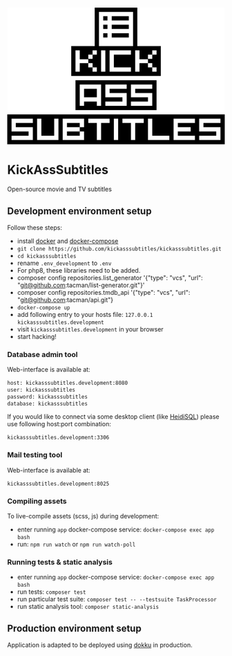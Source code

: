 <p align="center">
    <img
        width="510"
        src="public/img/logo_kas_510x320.png"
        alt="KickAssSubtitles logo"
    >
</p>

KickAssSubtitles
================

Open-source movie and TV subtitles

Development environment setup
-----------------------------

Follow these steps:


- install [docker](https://www.docker.com/) and
[docker-compose](https://docs.docker.com/compose/)
- `git clone https://github.com/kickasssubtitles/kickasssubtitles.git`
- `cd kickasssubtitles`
- rename `.env_development` to `.env`
- For php8, these libraries need to be added.
- composer config repositories.list_generator '{"type": "vcs", "url": "git@github.com:tacman/list-generator.git"}'
- composer config repositories.tmdb_api '{"type": "vcs", "url": "git@github.com:tacman/api.git"}
- `docker-compose up`
- add following entry to your hosts file: `127.0.0.1 kickasssubtitles.development`
- visit `kickasssubtitles.development` in your browser
- start hacking!

### Database admin tool

Web-interface is available at:

```
host: kickasssubtitles.development:8080
user: kickasssubtitles
password: kickasssubtitles
database: kickasssubtitles
```

If you would like to connect via some desktop client (like
[HeidiSQL](https://www.heidisql.com/)) please use following host:port
combination:

```
kickasssubtitles.development:3306
```

### Mail testing tool

Web-interface is available at:

```
kickasssubtitles.development:8025
```

### Compiling assets

To live-compile assets (scss, js) during development:

- enter running `app` docker-compose service: `docker-compose exec app bash`
- run: `npm run watch` or `npm run watch-poll`

### Running tests & static analysis

- enter running `app` docker-compose service: `docker-compose exec app bash`
- run tests: `composer test`
- run particular test suite: `composer test -- --testsuite TaskProcessor`
- run static analysis tool: `composer static-analysis`

Production environment setup
----------------------------

Application is adapted to be deployed using
[dokku](http://dokku.viewdocs.io/dokku/) in production.
